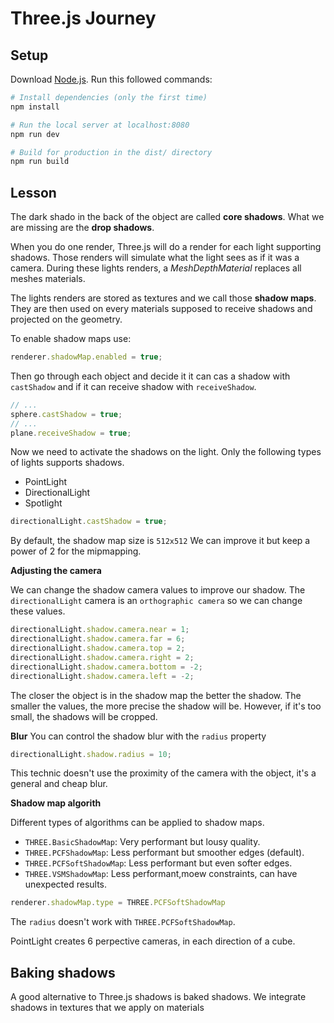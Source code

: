 # Three.js Journey

## Setup
Download [Node.js](https://nodejs.org/en/download/).
Run this followed commands:

``` bash
# Install dependencies (only the first time)
npm install

# Run the local server at localhost:8080
npm run dev

# Build for production in the dist/ directory
npm run build
```

## Lesson

The dark shado in the back of the object are called **core shadows**.
What we are missing are the **drop shadows**.

When you do one render, Three.js will do a render for each light supporting shadows.
Those renders will simulate what the light sees as if it was a camera.
During these lights renders, a *MeshDepthMaterial* replaces all meshes materials.

The lights renders are stored as textures and we call those **shadow maps**.
They are then used on every materials supposed to receive shadows and projected on the geometry.

To enable shadow maps use:

```javascript
renderer.shadowMap.enabled = true;
```

Then go through each object and decide it it can cas a shadow with `castShadow` and if it can receive shadow with `receiveShadow`.
```javascript
// ...
sphere.castShadow = true;
// ...
plane.receiveShadow = true;
```

Now we need to activate the shadows on the light.
Only the following types of lights supports shadows.

- PointLight
- DirectionalLight
- Spotlight

```javascript
directionalLight.castShadow = true;
```

By default, the shadow map size is `512x512`
We can improve it but keep a power of 2 for the mipmapping.

**Adjusting the camera**

We can change the shadow camera values to improve our shadow.
The `directionalLight` camera is an `orthographic camera` so we can change these values.

```javascript
directionalLight.shadow.camera.near = 1;
directionalLight.shadow.camera.far = 6;
directionalLight.shadow.camera.top = 2;
directionalLight.shadow.camera.right = 2;
directionalLight.shadow.camera.bottom = -2;
directionalLight.shadow.camera.left = -2;
```

The closer the object is in the shadow map the better the shadow.
The smaller the values, the more precise the shadow will be. However, if it's too small, the shadows will be cropped.

**Blur**
You can control the shadow blur with the `radius` property

```javascript
directionalLight.shadow.radius = 10;
```

This technic doesn't use the proximity of the camera with the object, it's a general and cheap blur.

**Shadow map algorith**

Different types of algorithms can be applied to shadow maps.

- `THREE.BasicShadowMap`: Very performant but lousy quality.
- `THREE.PCFShadowMap`: Less performant but smoother edges (default).
- `THREE.PCFSoftShadowMap`: Less performant but even softer edges.
- `THREE.VSMShadowMap`: Less performant,moew constraints, can have unexpected results.

```javascript
renderer.shadowMap.type = THREE.PCFSoftShadowMap
```

The `radius` doesn't work with `THREE.PCFSoftShadowMap`.

PointLight creates 6 perpective cameras, in each direction of a cube.

## Baking shadows
A good alternative to Three.js shadows is baked shadows.
We integrate shadows in textures that we apply on materials